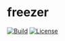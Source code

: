 # freezer

[![Build](https://img.shields.io/travis/evolutics/freezer.svg)](https://travis-ci.org/evolutics/freezer)
[![License](https://img.shields.io/github/license/evolutics/freezer.svg)](LICENSE)
